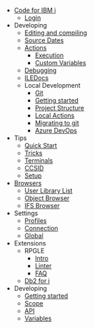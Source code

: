 - [Code for IBM i](./README.md)
   - [Login](pages/login.md)
- Developing
   - [Editing and compiling](pages/developing/editing-compiling.md)
   - [Source Dates](pages/developing/sourcedates.md)
   - [Actions](pages/developing/actions/index.md)
      - [Execution](pages/developing/actions/execution.md)
      - [Custom Variables](pages/developing/actions/custom-vars.md)
   - [Debugging](pages/developing/debug/debug.md)
   - [ILEDocs](pages/developing/iledocs.md)
   - Local Development
      - [Git](pages/developing/local/git.md)
      - [Getting started](pages/developing/local/getting-started.md)
      - [Project Structure](pages/developing/local/structure.md)
      - [Local Actions](pages/developing/local/actions.md)
      - [Migrating to git](pages/developing/local/migrate.md)
      - [Azure DevOps](pages/developing/local/azure.md)
- Tips
   - [Quick Start](pages/tips/quickstart.md)
   - [Tricks](pages/tips/tricks.md)
   - [Terminals](pages/tips/terminals.md)
   - [CCSID](pages/tips/ccsid.md)
   - [Setup](pages/tips/setup.md)
- [Browsers](pages/browsers/index.md)
   - [User Library List](pages/browsers/user-library-list.md)
   - [Object Browser](pages/browsers/object-browser.md)
   - [IFS Browser](pages/browsers/ifs-browser.md)
- Settings
   - [Profiles](pages/settings/profiles.md)
   - [Connection](pages/settings/connection.md)
   - [Global](pages/settings/global.md)
- Extensions
   * RPGLE
       - [Intro](pages/extensions/rpgle/index.md)
       - [Linter](pages/extensions/rpgle/linter.md)
       - [FAQ](pages/extensions/rpgle/faq.md)
   - [Db2 for i](pages/extensions/db2i/index.md)
- Developing
   - [Getting started](pages/dev/getting_started.md)
   - [Scope](pages/dev/scope.md)
   - [API](pages/dev/api.md)
   - [Variables](pages/dev/variables.md)
